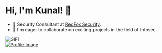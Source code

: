 # Hi, I'm Kunal! 👋

- 👀 Security Consultant at [RedFox Security](https://redfoxsec.com/).
- 💞️ I'm eager to collaborate on exciting projects in the field of Infosec.

![GIF1](https://media.giphy.com/media/xTiTnejNQSQd9dqeUo/source.gif)  
[![Profile Image](https://i.ibb.co/3hvP1f2/prokunal.png)](https://tryhackme.com/p/prokunal)
